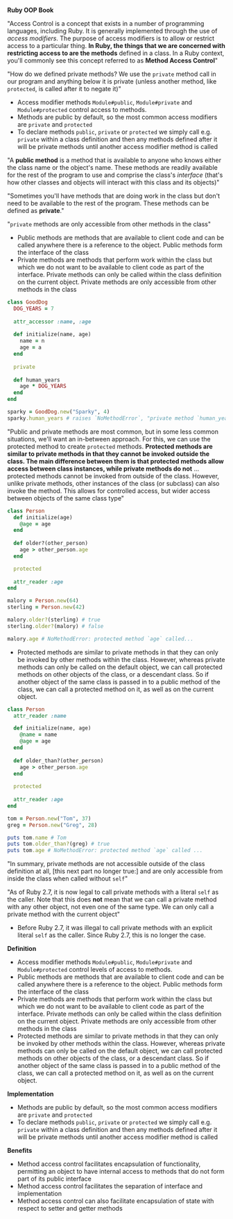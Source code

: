 **Ruby OOP Book**

"Access Control is a concept that exists in a number of programming languages, including Ruby. It is generally implemented through the use of *access modifiers*. The purpose of access modifiers is to allow or restrict access to a particular thing. **In Ruby, the things that we are concerned with restricting access to are the methods** defined in a class. In a Ruby context, you'll commonly see this concept referred to as **Method Access Control**"

"How do we defined private methods? We use the `private` method call in our program and anything below it is private (unless another method, like `protected`, is called after it to negate it)"

* Access modifier methods `Module#public`, `Module#private` and `Module#protected` control access to methods.
* Methods are public by default, so the most common access modifiers are `private` and `protected`
* To declare methods `public`, `private` or `protected` we simply call e.g. `private` within a class definition and then any methods defined after it will be private methods until another access modifier method is called

"A **public method** is a method that is available to anyone who knows either the class name or the object's name. These methods are readily available for the rest of the program to use and comprise the class's *interface* (that's how other classes and objects will interact with this class and its objects)"

"Sometimes you'll have methods that are doing work in the class but don't need to be available to the rest of the program. These methods can be defined as **private**."

"`private` methods are only accessible from other methods in the class"

* Public methods are methods that are available to client code and can be called anywhere there is a reference to the object. Public methods form the interface of the class
* Private methods are methods that perform work within the class but which we do not want to be available to client code as part of the interface. Private methods can only be called within the class definition on the current object. Private methods are only accessible from other methods in the class

```ruby
class GoodDog
  DOG_YEARS = 7
  
  attr_accessor :name, :age
  
  def initialize(name, age)
    name = n
    age = a
  end
  
  private
  
  def human_years
    age * DOG_YEARS
  end
end

sparky = GoodDog.new("Sparky", 4)
sparky.human_years # raises `NoMethodError`, "private method `human_years` called"
```

"Public and private methods are most common, but in some less common situations, we'll want an in-between approach. For this, we can use the protected method to create `protected` methods. **Protected methods are similar to private methods in that they cannot be invoked outside the class. The main difference between them is that protected methods allow access between class instances, while private methods do not** ... protected methods cannot be invoked from outside of the class. However, unlike private methods, other instances of the class (or subclass) can also invoke the method. This allows for controlled access, but wider access between objects of the same class type"

```ruby
class Person
  def initialize(age)
    @age = age
  end
  
  def older?(other_person)
    age > other_person.age
  end

  protected
  
  attr_reader :age
end

malory = Person.new(64)
sterling = Person.new(42)

malory.older?(sterling) # true
sterling.older?(malory) # false

malory.age # NoMethodError: protected method `age` called...
```

* Protected methods are similar to private methods in that they can only be invoked by other methods within the class. However, whereas private methods can only be called on the default object, we can call protected methods on other objects of the class, or a descendant class. So if another object of the same class is passed in to a public method of the class, we can call a protected method on it, as well as on the current object.

```ruby
class Person
  attr_reader :name

  def initialize(name, age)
    @name = name
    @age = age
  end
  
  def older_than?(other_person)
    age > other_person.age
  end
  
  protected
  
  attr_reader :age
end

tom = Person.new("Tom", 37)
greg = Person.new("Greg", 28)

puts tom.name # Tom
puts tom.older_than?(greg) # true
puts tom.age # NoMethodError: protected method `age` called ...
```

"In summary, private methods are not accessible outside of the class definition at all, [this next part no longer true:] and are only accessible from inside the class when called without `self`"

"As of Ruby 2.7, it is now legal to call private methods with a literal `self` as the caller. Note that this does **not** mean that we can call a private method with any other object, not even one of the same type. We can only call a private method with the current object"

* Before Ruby 2.7, it was illegal to call private methods with an explicit literal `self` as the caller. Since Ruby 2.7, this is no longer the case.



**Definition**

* Access modifier methods `Module#public`, `Module#private` and `Module#protected` control levels of access to methods.
* Public methods are methods that are available to client code and can be called anywhere there is a reference to the object. Public methods form the interface of the class
* Private methods are methods that perform work within the class but which we do not want to be available to client code as part of the interface. Private methods can only be called within the class definition on the current object. Private methods are only accessible from other methods in the class
* Protected methods are similar to private methods in that they can only be invoked by other methods within the class. However, whereas private methods can only be called on the default object, we can call protected methods on other objects of the class, or a descendant class. So if another object of the same class is passed in to a public method of the class, we can call a protected method on it, as well as on the current object.

**Implementation**

* Methods are public by default, so the most common access modifiers are `private` and `protected`
* To declare methods `public`, `private` or `protected` we simply call e.g. `private` within a class definition and then any methods defined after it will be private methods until another access modifier method is called

**Benefits**

* Method access control facilitates encapsulation of functionality, permitting an object to have internal access to methods that do not form part of its public interface
* Method access control facilitates the separation of interface and implementation
* Method access control can also facilitate encapsulation of state with respect to setter and getter methods